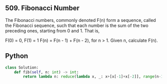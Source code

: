## 509. Fibonacci Number
The Fibonacci numbers, commonly denoted F(n) form a sequence, called the Fibonacci sequence, such that each number is the sum of the two preceding ones, starting from 0 and 1. That is,

F(0) = 0, F(1) = 1
F(n) = F(n - 1) + F(n - 2), for n > 1.
Given n, calculate F(n).
## Python

```python
class Solution:
    def fib(self, n: int) -> int:
        return lambda n: reduce(lambda x, _: x+[x[-1]+x[-2]], range(n-1), [0,1])[n]
```

